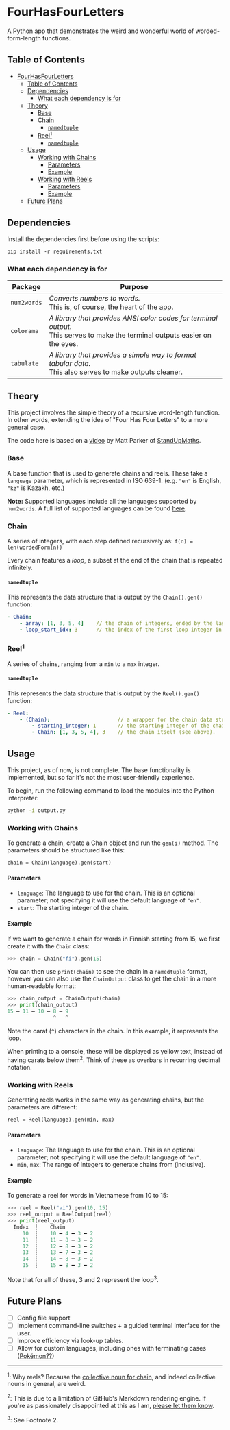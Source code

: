 # FourHasFourLetters
A Python app that demonstrates the weird and wonderful world of worded-form-length functions.

## Table of Contents
- [FourHasFourLetters](#fourhasfourletters)
  - [Table of Contents](#table-of-contents)
  - [Dependencies](#dependencies)
    - [What each dependency is for](#what-each-dependency-is-for)
  - [Theory](#theory)
    - [Base](#base)
    - [Chain](#chain)
      - [`namedtuple`](#namedtuple)
    - [Reel<sup>1</sup>](#reelsup1sup)
      - [`namedtuple`](#namedtuple-1)
  - [Usage](#usage)
    - [Working with Chains](#working-with-chains)
      - [Parameters](#parameters)
      - [Example](#example)
    - [Working with Reels](#working-with-reels)
      - [Parameters](#parameters-1)
      - [Example](#example-1)
  - [Future Plans](#future-plans)

## Dependencies
Install the dependencies first before using the scripts:
```
pip install -r requirements.txt
```

### What each dependency is for

| Package | Purpose |
| ------- | ------- |
| `num2words` | *Converts numbers to words.*<br>This is, of course, the heart of the app. |
| `colorama` | *A library that provides ANSI color codes for terminal output.*<br>This serves to make the terminal outputs easier on the eyes. |
| `tabulate` | *A library that provides a simple way to format tabular data.*<br>This also serves to make outputs cleaner. |

## Theory
This project involves the simple theory of a recursive word-length function. In other words, extending the idea of "Four Has Four Letters" to a more general case.

The code here is based on a [video](https://www.youtube.com/watch?v=LYKn0yUTIU4) by Matt Parker of [StandUpMaths](https://www.youtube.com/channel/UCSju5G2aFaWMqn-_0YBtq5A).

### Base
A base function that is used to generate chains and reels. These take a `language` parameter, which is represented in ISO 639-1. (e.g. `"en"` is English, `"kz"` is Kazakh, etc.)

**Note:** Supported languages include all the languages supported by `num2words`. A full list of supported languages can be found [here](https://github.com/savoirfairelinux/num2words#usage).

### Chain
A series of integers, with each step defined recursively as: `f(n) = len(wordedForm(n))`

Every chain features a *loop*, a subset at the end of the chain that is repeated infinitely.

#### `namedtuple`
This represents the data structure that is output by the `Chain().gen()` function:

```yaml
- Chain:
    - array: [1, 3, 5, 4]    // the chain of integers, ended by the last item in the terminating loop.
    - loop_start_idx: 3      // the index of the first loop integer in the chain. 
```

### Reel<sup>1</sup>
A series of chains, ranging from a `min` to a `max` integer.

#### `namedtuple`
This represents the data structure that is output by the `Reel().gen()` function:

```yaml
- Reel:
    - (Chain):                      // a wrapper for the chain data structure.
        - starting_integer: 1       // the starting integer of the chain.
        - Chain: [1, 3, 5, 4], 3    // the chain itself (see above).
```

## Usage

This project, as of now, is not complete. The base functionality is implemented, but so far it's not the most user-friendly experience.

To begin, run the following command to load the modules into the Python interpreter:
```bash
python -i output.py
```

### Working with Chains

To generate a chain, create a Chain object and run the `gen(i)` method. The parameters should be structured like this:

```
chain = Chain(language).gen(start)
```
#### Parameters
- `language`: The language to use for the chain. This is an optional parameter; not specifying it will use the default language of `"en"`.
- `start`: The starting integer of the chain.

#### Example

If we want to generate a chain for words in Finnish starting from 15, we first create it with the `Chain` class:
```python
>>> chain = Chain("fi").gen(15)
```

You can then use `print(chain)` to see the chain in a `namedtuple` format, however you can also use the `ChainOutput` class to get the chain in a more human-readable format:
```python
>>> chain_output = ChainOutput(chain)
>>> print(chain_output)
15 ━ 11 ━ 10 ━ 8 ━ 9
               ^   ^
```
Note the carat (`^`) characters in the chain. In this example, it represents the loop. 

When printing to a console, these will be displayed as yellow text, instead of having carats below them<sup>2</sup>. Think of these as overbars in recurring decimal notation.

### Working with Reels

Generating reels works in the same way as generating chains, but the parameters are different:
```
reel = Reel(language).gen(min, max)
```
#### Parameters
- `language`: The language to use for the chain. This is an optional parameter; not specifying it will use the default language of `"en"`.
- `min`, `max`: The range of integers to generate chains from (inclusive).

#### Example

To generate a reel for words in Vietnamese from 10 to 15:
```python
>>> reel = Reel("vi").gen(10, 15)
>>> reel_output = ReelOutput(reel)
>>> print(reel_output)
  Index  ┆    Chain
     10  ┆    10 ━ 4 ━ 3 ━ 2
     11  ┆    11 ━ 8 ━ 3 ━ 2
     12  ┆    12 ━ 8 ━ 3 ━ 2
     13  ┆    13 ━ 7 ━ 3 ━ 2
     14  ┆    14 ━ 8 ━ 3 ━ 2
     15  ┆    15 ━ 8 ━ 3 ━ 2
```

Note that for all of these, 3 and 2 represent the loop<sup>3</sup>.

## Future Plans

- [ ] Config file support
- [ ] Implement command-line switches + a guided terminal interface for the user.
- [ ] Improve efficiency via look-up tables.
- [ ] Allow for custom languages, including ones with terminating cases ([Pokémon??](https://www.youtube.com/watch?v=LYKn0yUTIU4&lc=UgiTAl4G7qjJ_HgCoAEC))

---
<sup>1</sup>: Why reels? Because the [collective noun for chain](https://www.answers.com/english-language-arts/What_is_the_collective_noun_of_chain), and indeed collective nouns in general, are weird.

<sup>2</sup>: This is due to a limitation of GitHub's Markdown rendering engine. If you're as passionately disappointed at this as I am, [please let them know](https://github.com/github/markup/issues/1440).

<sup>3</sup>: See Footnote 2.
